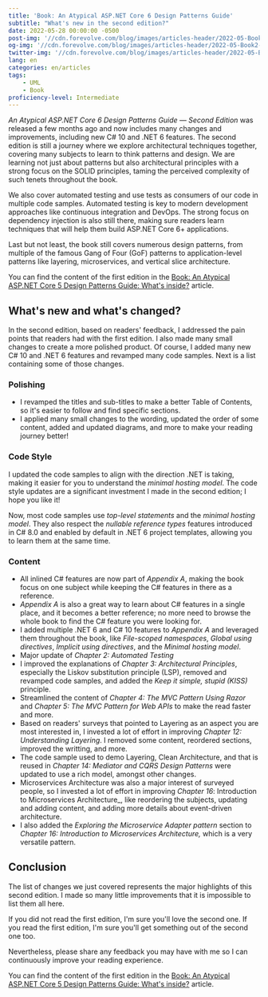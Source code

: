 ```yaml
---
title: 'Book: An Atypical ASP.NET Core 6 Design Patterns Guide'
subtitle: "What's new in the second edition?"
date: 2022-05-28 00:00:00 -0500
post-img: '//cdn.forevolve.com/blog/images/articles-header/2022-05-Book2-release.png'
og-img: '//cdn.forevolve.com/blog/images/articles-header/2022-05-Book2-release-LinkedIn.png'
twitter-img: '//cdn.forevolve.com/blog/images/articles-header/2022-05-Book2-release-LinkedIn.png'
lang: en
categories: en/articles
tags:
    - UML
    - Book
proficiency-level: Intermediate
---
```


_An Atypical ASP.NET Core 6 Design Patterns Guide — Second Edition_ was released a few months ago and now includes many changes and improvements, including new C# 10 and .NET 6 features.
The second edition is still a journey where we explore architectural techniques together, covering many subjects to learn to think patterns and design.
We are learning not just about patterns but also architectural principles with a strong focus on the SOLID principles, taming the perceived complexity of such tenets throughout the book.

We also cover automated testing and use tests as consumers of our code in multiple code samples.
Automated testing is key to modern development approaches like continuous integration and DevOps.
The strong focus on dependency injection is also still there, making sure readers learn techniques that will help them build ASP.NET Core 6+ applications.

Last but not least, the book still covers numerous design patterns, from multiple of the famous Gang of Four (GoF) patterns to application-level patterns like layering, microservices, and vertical slice architecture.<!--more-->

You can find the content of the first edition in the [Book: An Atypical ASP.NET Core 5 Design Patterns Guide: What's inside?](/en/articles/2021/01/05/book-an-atypical-asp-net-core-5-design-patterns-guide-content/) article.

## What's new and what's changed?

In the second edition, based on readers' feedback, I addressed the pain points that readers had with the first edition.
I also made many small changes to create a more polished product.
Of course, I added many new C# 10 and .NET 6 features and revamped many code samples.
Next is a list containing some of those changes.

### Polishing

-   I revamped the titles and sub-titles to make a better Table of Contents, so it's easier to follow and find specific sections.
-   I applied many small changes to the wording, updated the order of some content, added and updated diagrams, and more to make your reading journey better!

### Code Style

I updated the code samples to align with the direction .NET is taking, making it easier for you to understand the _minimal hosting model_.
The code style updates are a significant investment I made in the second edition; I hope you like it!

Now, most code samples use _top-level statements_ and the _minimal hosting model_.
They also respect the _nullable reference types_ features introduced in C# 8.0 and enabled by default in .NET 6 project templates, allowing you to learn them at the same time.

### Content

-   All inlined C# features are now part of _Appendix A_, making the book focus on one subject while keeping the C# features in there as a reference.
-   _Appendix A_ is also a great way to learn about C# features in a single place, and it becomes a better reference; no more need to browse the whole book to find the C# feature you were looking for.
-   I added multiple .NET 6 and C# 10 features to _Appendix A_ and leveraged them throughout the book, like _File-scoped namespaces_, _Global using directives_, _Implicit using directives_, and the _Minimal hosting model_.
-   Major update of _Chapter 2: Automated Testing_
-   I improved the explanations of _Chapter 3: Architectural Principles_, especially the Liskov substitution principle (LSP), removed and revamped code samples, and added the _Keep it simple, stupid (KISS)_ principle.
-   Streamlined the content of _Chapter 4: The MVC Pattern Using Razor_ and _Chapter 5: The MVC Pattern for Web APIs_ to make the read faster and more.
-   Based on readers' surveys that pointed to Layering as an aspect you are most interested in, I invested a lot of effort in improving _Chapter 12: Understanding Layering_. I removed some content, reordered sections, improved the writting, and more.
-   The code sample used to demo Layering, Clean Architecture, and that is reused in _Chapter 14: Mediator and CQRS Design Patterns_ were updated to use a rich model, amongst other changes.
-   Microservices Architecture was also a major interest of surveyed people, so I invested a lot of effort in improving _Chapter 16_: Introduction to Microservices Architecture\_, like reordering the subjects, updating and adding content, and adding more details about event-driven architecture.
-   I also added the _Exploring the Microservice Adapter pattern_ section to _Chapter 16: Introduction to Microservices Architecture,_ which is a very versatile pattern.

## Conclusion

The list of changes we just covered represents the major highlights of this second edition.
I made so many little improvements that it is impossible to list them all here.

If you did not read the first edition, I'm sure you'll love the second one.
If you read the first edition, I'm sure you'll get something out of the second one too.

Nevertheless, please share any feedback you may have with me so I can continuously improve your reading experience.

You can find the content of the first edition in the [Book: An Atypical ASP.NET Core 5 Design Patterns Guide: What's inside?](/en/articles/2021/01/05/book-an-atypical-asp-net-core-5-design-patterns-guide-content/) article.

